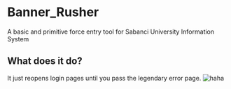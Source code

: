 # Banner_Rusher
A basic and primitive force entry tool for Sabanci University Information System

## What does it do?
It just reopens login pages until you pass the legendary error page.
![haha](https://i.hizliresim.com/2Pl2ZJ.png)
